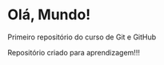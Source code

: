# Olá, Mundo!
 Primeiro repositório do curso de Git e GitHub

 Repositório criado para aprendizagem!!!
